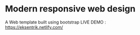 # Modern responsive web design
 A Web template built using bootstrap
LIVE DEMO : https://eksentrik.netlify.com/
